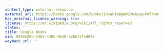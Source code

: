 ```yaml
---
content_type: external-resource
external_url: https://books.google.com/books?id=WFIwBgAAQBAJ&pg=PAfrontcover#v=onepage&q&f=false
has_external_license_warning: true
license: https://en.wikipedia.org/wiki/All_rights_reserved
status: ''
title: Google Books
uid: 0040e20b-24b5-4405-9630-a26673fed8fe
wayback_url: ''
---
```

